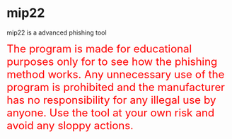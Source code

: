 # mip22
 mip22 is a advanced phishing tool 

<font size="5" color="red">
The program is made for educational purposes only for to see how the phishing method works.
Any unnecessary use of the program is prohibited and the manufacturer has no responsibility for any illegal use by anyone.
Use the tool at your own risk and avoid any sloppy actions.
</font>
